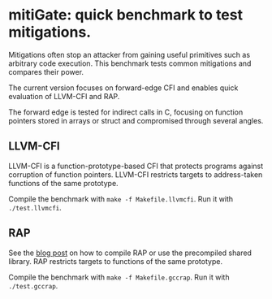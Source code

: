 # mitiGate: quick benchmark to test mitigations.

Mitigations often stop an attacker from gaining useful primitives such as
arbitrary code execution. This benchmark tests common mitigations and compares
their power.

The current version focuses on forward-edge CFI and enables quick evaluation of
LLVM-CFI and RAP.

The forward edge is tested for indirect calls in C, focusing on function
pointers stored in arrays or struct and compromised through several angles.


## LLVM-CFI

LLVM-CFI is a function-prototype-based CFI that protects programs against
corruption of function pointers. LLVM-CFI restricts targets to address-taken
functions of the same prototype.

Compile the benchmark with `make -f Makefile.llvmcfi`. Run it with
`./test.llvmcfi`.


## RAP

See the [blog post](https://nebelwelt.net/blog/20181226-CFIeval.html) on how to
compile RAP or use the precompiled shared library. RAP restricts targets to
functions of the same prototype.

Compile the benchmark with `make -f Makefile.gccrap`. Run it with
`./test.gccrap`.

